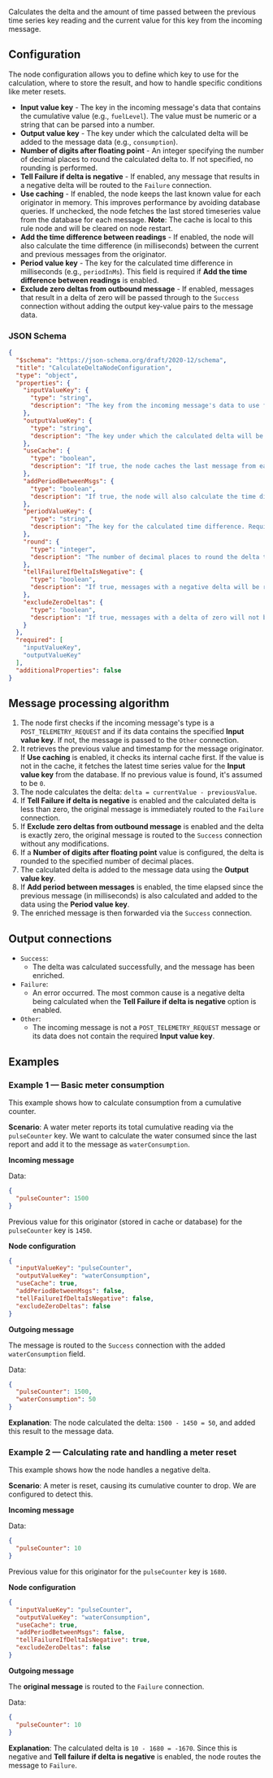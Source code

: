 Calculates the delta and the amount of time passed between the previous time series key reading and the current value for this key from the incoming message.

## Configuration

The node configuration allows you to define which key to use for the calculation, where to store the result, and how to handle specific conditions like meter resets.

- **Input value key** - The key in the incoming message's data that contains the cumulative value (e.g., `fuelLevel`). The value must be numeric or a string that can be parsed
  into a number.
- **Output value key** - The key under which the calculated delta will be added to the message data (e.g., `consumption`).
- **Number of digits after floating point** - An integer specifying the number of decimal places to round the calculated delta to. If not specified, no rounding is performed.
- **Tell Failure if delta is negative** - If enabled, any message that results in a negative delta will be routed to the `Failure` connection.
- **Use caching** - If enabled, the node keeps the last known value for each originator in memory. This improves performance by avoiding database queries. If
  unchecked, the node fetches the last stored timeseries value from the database for each message. **Note**: The cache is local to this rule node and will be cleared on node
  restart.
- **Add the time difference between readings** - If enabled, the node will also calculate the time difference (in milliseconds) between the current and previous messages from the
  originator.
- **Period value key** - The key for the calculated time difference in milliseconds (e.g., `periodInMs`). This field is required if **Add the time difference between readings** is
  enabled.
- **Exclude zero deltas from outbound message** - If enabled, messages that result in a delta of zero will be passed through to the `Success` connection without adding the output
  key-value pairs to the message data.

### JSON Schema

```json
{
  "$schema": "https://json-schema.org/draft/2020-12/schema",
  "title": "CalculateDeltaNodeConfiguration",
  "type": "object",
  "properties": {
    "inputValueKey": {
      "type": "string",
      "description": "The key from the incoming message's data to use for calculations."
    },
    "outputValueKey": {
      "type": "string",
      "description": "The key under which the calculated delta will be added to the message data."
    },
    "useCache": {
      "type": "boolean",
      "description": "If true, the node caches the last message from each originator in memory for faster calculations."
    },
    "addPeriodBetweenMsgs": {
      "type": "boolean",
      "description": "If true, the node will also calculate the time difference (in milliseconds) between the current and previous messages."
    },
    "periodValueKey": {
      "type": "string",
      "description": "The key for the calculated time difference. Required if 'addPeriodBetweenMsgs' is true."
    },
    "round": {
      "type": "integer",
      "description": "The number of decimal places to round the delta to."
    },
    "tellFailureIfDeltaIsNegative": {
      "type": "boolean",
      "description": "If true, messages with a negative delta will be routed to the 'Failure' connection."
    },
    "excludeZeroDeltas": {
      "type": "boolean",
      "description": "If true, messages with a delta of zero will not be modified."
    }
  },
  "required": [
    "inputValueKey",
    "outputValueKey"
  ],
  "additionalProperties": false
}
```

## Message processing algorithm

1. The node first checks if the incoming message's type is a `POST_TELEMETRY_REQUEST` and if its data contains the specified **Input value key**. If not, the message is passed to
   the `Other` connection.
2. It retrieves the previous value and timestamp for the message originator. If **Use caching** is enabled, it checks its internal cache first. If the value is not in the cache, it
   fetches the latest time series value for the **Input value key** from the database. If no previous value is found, it's assumed to be `0`.
3. The node calculates the delta: `delta = currentValue - previousValue`.
4. If **Tell Failure if delta is negative** is enabled and the calculated delta is less than zero, the original message is immediately routed to the `Failure` connection.
5. If **Exclude zero deltas from outbound message** is enabled and the delta is exactly zero, the original message is routed to the `Success` connection without any modifications.
6. If a **Number of digits after floating point** value is configured, the delta is rounded to the specified number of decimal places.
7. The calculated delta is added to the message data using the **Output value key**.
8. If **Add period between messages** is enabled, the time elapsed since the previous message (in milliseconds) is also calculated and added to the data using the **Period value
   key**.
9. The enriched message is then forwarded via the `Success` connection.

## Output connections

- `Success`:
    - The delta was calculated successfully, and the message has been enriched.
- `Failure`:
    - An error occurred. The most common cause is a negative delta being calculated when the **Tell Failure if delta is negative** option is enabled.
- `Other`:
    - The incoming message is not a `POST_TELEMETRY_REQUEST` message or its data does not contain the required **Input value key**.

## Examples

### Example 1 — Basic meter consumption

This example shows how to calculate consumption from a cumulative counter.

**Scenario**: A water meter reports its total cumulative reading via the `pulseCounter` key. We want to calculate the water consumed since the last report and add it to the message
as `waterConsumption`.

**Incoming message**

Data:

```json
{
  "pulseCounter": 1500
}
```

Previous value for this originator (stored in cache or database) for the `pulseCounter` key is `1450`.

**Node configuration**

```json
{
  "inputValueKey": "pulseCounter",
  "outputValueKey": "waterConsumption",
  "useCache": true,
  "addPeriodBetweenMsgs": false,
  "tellFailureIfDeltaIsNegative": false,
  "excludeZeroDeltas": false
}
```

**Outgoing message**

The message is routed to the `Success` connection with the added `waterConsumption` field.

Data:

```json
{
  "pulseCounter": 1500,
  "waterConsumption": 50
}
```

**Explanation**: The node calculated the delta: `1500 - 1450 = 50`, and added this result to the message data.

### Example 2 — Calculating rate and handling a meter reset

This example shows how the node handles a negative delta.

**Scenario**: A meter is reset, causing its cumulative counter to drop. We are configured to detect this.

**Incoming message**

Data:

```json
{
  "pulseCounter": 10
}
```

Previous value for this originator for the `pulseCounter` key is `1680`.

**Node configuration**

```json
{
  "inputValueKey": "pulseCounter",
  "outputValueKey": "waterConsumption",
  "useCache": true,
  "addPeriodBetweenMsgs": false,
  "tellFailureIfDeltaIsNegative": true,
  "excludeZeroDeltas": false
}
```

**Outgoing message**

The **original message** is routed to the `Failure` connection.

Data:

```json
{
  "pulseCounter": 10
}
```

**Explanation**: The calculated delta is `10 - 1680 = -1670`. Since this is negative and **Tell failure if delta is negative** is enabled, the node routes the message to `Failure`.
